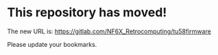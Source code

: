 # This repository has moved!

The new URL is: https://gitlab.com/NF6X_Retrocomputing/tu58firmware

Please update your bookmarks.
